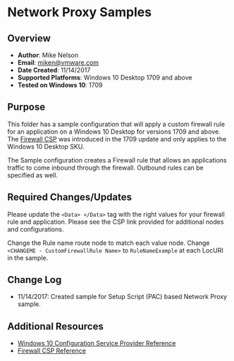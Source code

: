 # Network Proxy Samples

## Overview
- **Author**: Mike Nelson
- **Email**: miken@vmware.com
- **Date Created**: 11/14/2017
- **Supported Platforms**: Windows 10 Desktop 1709 and above
- **Tested on Windows 10**: 1709

## Purpose 
This folder has a sample configuration that will apply a custom firewall rule for an application on a Windows 10 Desktop for versions 1709 and above.
The [Firewall CSP](https://docs.microsoft.com/en-us/windows/client-management/mdm/firewall-csp) was introduced in the 1709 update and only applies to the Windows 10 Desktop SKU.

The Sample configuration creates a Firewall rule that allows an applications traffic to come inbound through the firewall. Outbound rules can be specified as well.

## Required Changes/Updates
Please update the `<Data> </Data>` tag with the right values for your firewall rule and application. Please see the CSP link provided for additional nodes and configurations.

Change the Rule name route node to match each value node. Change `<CHANGEME - CustomFirewallRule Name>` to `RuleNameExample` at each LocURI in the sample.

## Change Log
- 11/14/2017: Created sample for Setup Script (PAC) based Network Proxy sample.

## Additional Resources
* [Windows 10 Configuration Service Provider Reference](http://aka.ms/CSPList)
* [Firewall CSP Reference](https://docs.microsoft.com/en-us/windows/client-management/mdm/firewall-csp)